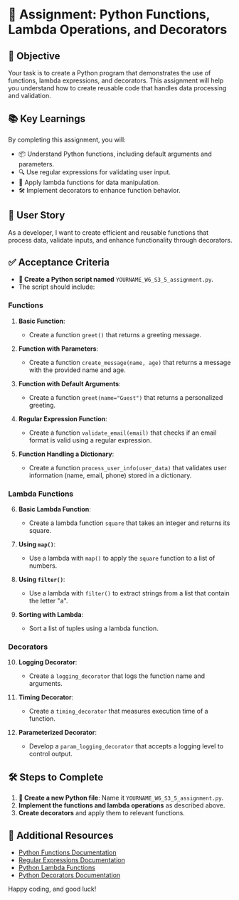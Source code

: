 # 🐍 **Assignment: Python Functions, Lambda Operations, and Decorators**

## 🎯 **Objective**

Your task is to create a Python program that demonstrates the use of functions, lambda expressions, and decorators. This assignment will help you understand how to create reusable code that handles data processing and validation.

## 📚 **Key Learnings**

By completing this assignment, you will:

- 📦 Understand Python functions, including default arguments and parameters.
- 🔍 Use regular expressions for validating user input.
- 🔄 Apply lambda functions for data manipulation.
- 🛠️ Implement decorators to enhance function behavior.

## 👤 **User Story**

As a developer, I want to create efficient and reusable functions that process data, validate inputs, and enhance functionality through decorators.

## ✅ **Acceptance Criteria**

- **📝 Create a Python script named** `YOURNAME_W6_S3_5_assignment.py`.
- The script should include:

### Functions

1. **Basic Function**:
   - Create a function `greet()` that returns a greeting message.

2. **Function with Parameters**:
   - Create a function `create_message(name, age)` that returns a message with the provided name and age.

3. **Function with Default Arguments**:
   - Create a function `greet(name="Guest")` that returns a personalized greeting.

4. **Regular Expression Function**:
   - Create a function `validate_email(email)` that checks if an email format is valid using a regular expression.

5. **Function Handling a Dictionary**:
   - Create a function `process_user_info(user_data)` that validates user information (name, email, phone) stored in a dictionary.

### Lambda Functions

6. **Basic Lambda Function**:
   - Create a lambda function `square` that takes an integer and returns its square.

7. **Using `map()`**:
   - Use a lambda with `map()` to apply the `square` function to a list of numbers.

8. **Using `filter()`**:
   - Use a lambda with `filter()` to extract strings from a list that contain the letter "a".

9. **Sorting with Lambda**:
   - Sort a list of tuples using a lambda function.

### Decorators

10. **Logging Decorator**:
    - Create a `logging_decorator` that logs the function name and arguments.

11. **Timing Decorator**:
    - Create a `timing_decorator` that measures execution time of a function.

12. **Parameterized Decorator**:
    - Develop a `param_logging_decorator` that accepts a logging level to control output.

## 🛠️ **Steps to Complete**

1. **📁 Create a new Python file**: Name it `YOURNAME_W6_S3_5_assignment.py`.
2. **Implement the functions and lambda operations** as described above.
3. **Create decorators** and apply them to relevant functions.

## 📎 **Additional Resources**

- [Python Functions Documentation](https://docs.python.org/3/tutorial/controlflow.html#defining-functions)
- [Regular Expressions Documentation](https://docs.python.org/3/library/re.html)
- [Python Lambda Functions](https://docs.python.org/3/tutorial/controlflow.html#lambda-expressions)
- [Python Decorators Documentation](https://docs.python.org/3/glossary.html#term-decorator)

Happy coding, and good luck!